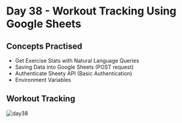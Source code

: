 # Day 38 - Workout Tracking Using Google Sheets
## Concepts Practised
- Get Exercise Stats with Natural Language Queries
- Saving Data into Google Sheets (POST request)
- Authenticate Sheety API (Basic Authentication)
- Environment Variables
## Workout Tracking
![day38](https://user-images.githubusercontent.com/98851253/156811102-164c20f4-f722-46b6-9a2b-ccdb6eca519e.gif)